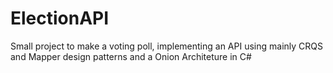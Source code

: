 # ElectionAPI

Small project to make a voting poll, implementing an API using mainly CRQS and Mapper design patterns and a Onion Architeture in C#
